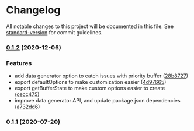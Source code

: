 # Changelog

All notable changes to this project will be documented in this file. See [standard-version](https://github.com/conventional-changelog/standard-version) for commit guidelines.

### [0.1.2](https://github.com/toolbuilder/ring-buffer-tests/compare/v0.1.1...v0.1.2) (2020-12-06)


### Features

* add data generator option to catch issues with priority buffer ([28b8727](https://github.com/toolbuilder/ring-buffer-tests/commit/28b87275a0ec1496fd37e23d52b6beb61cbcf1ff))
* export defaultOptions to make customization easier ([4d97665](https://github.com/toolbuilder/ring-buffer-tests/commit/4d97665673770c94801dd4f35f719668f9c54171))
* export getBufferState to make custom options easier to create ([cecc475](https://github.com/toolbuilder/ring-buffer-tests/commit/cecc475dd9f651c28209b31f101f445c010b59a0))
* improve data generator API, and update package.json dependencies ([a732dd6](https://github.com/toolbuilder/ring-buffer-tests/commit/a732dd6c9fea29a577d07efb9bf56ac1ae436f75))

### 0.1.1 (2020-07-20)
